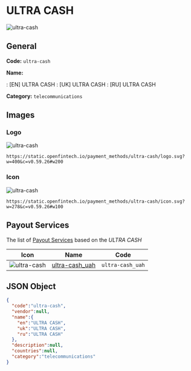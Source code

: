 
# ULTRA CASH 
![ultra-cash](https://static.openfintech.io/payment_methods/ultra-cash/logo.svg?w=400&c=v0.59.26#w200)  

## General 
**Code:** `ultra-cash` 
 
**Name:** 
 
:	[EN] ULTRA CASH 
:	[UK] ULTRA CASH 
:	[RU] ULTRA CASH 
 
**Category:** `telecommunications` 
 

## Images 

### Logo 
![ultra-cash](https://static.openfintech.io/payment_methods/ultra-cash/logo.svg?w=400&c=v0.59.26#w200)  

```
https://static.openfintech.io/payment_methods/ultra-cash/logo.svg?w=400&c=v0.59.26#w200
```  

### Icon 
![ultra-cash](https://static.openfintech.io/payment_methods/ultra-cash/icon.svg?w=278&c=v0.59.26#w100)  

```
https://static.openfintech.io/payment_methods/ultra-cash/icon.svg?w=278&c=v0.59.26#w100
```  

## Payout Services 
 
The list of [Payout Services](/payout-services/) based on the _ULTRA CASH_ 

|Icon|Name|Code| 
|:---:|:---:|:---:| 
|![ultra-cash](https://static.openfintech.io/payout_methods/ultra-cash/icon.svg?w=278&c=v0.59.26#w40) |[ultra-cash_uah](/payout-services/ultra-cash_uah/)|`ultra-cash_uah`| 
 

## JSON Object 

```json
{
  "code":"ultra-cash",
  "vendor":null,
  "name":{
    "en":"ULTRA CASH",
    "uk":"ULTRA CASH",
    "ru":"ULTRA CASH"
  },
  "description":null,
  "countries":null,
  "category":"telecommunications"
}
```  
